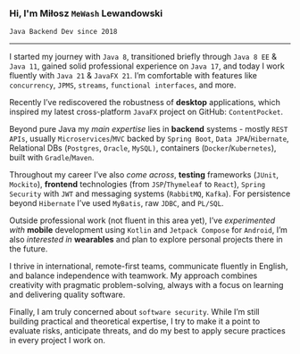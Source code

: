 ### Hi, I'm Miłosz `MeWash` Lewandowski 

`Java Backend Dev since 2018` 

---
I started my journey with `Java 8`, transitioned briefly through `Java 8 EE` & `Java 11`, gained solid professional experience on `Java 17`, and today I work fluently with `Java 21` & `JavaFX 21`. I’m comfortable with features like `concurrency`, `JPMS`, `streams`, `functional interfaces`, and more. 

Recently I’ve rediscovered the robustness of **desktop** applications, which inspired my latest cross-platform `JavaFX` project on GitHub: `ContentPocket`.

Beyond pure Java my *main expertise* lies in **backend** systems - mostly `REST APIs`, usually `Microservices`/`MVC` backed by `Spring Boot`, `Data JPA`/`Hibernate`, Relational DBs (`Postgres`, `Oracle`, `MySQL)`, containers (`Docker`/`Kubernetes`), built with `Gradle`/`Maven`.

Throughout my career I’ve also *come across*, **testing** frameworks (`JUnit`, `Mockito`), **frontend** technologies (from `JSP`/`Thymeleaf` to `React`), `Spring Security` with `JWT` and messaging systems (`RabbitMQ`, `Kafka`). For persistence beyond `Hibernate` I’ve used `MyBatis`, raw `JDBC`, and `PL/SQL`.

Outside professional work (not fluent in this area yet), I’ve *experimented with* **mobile** development using `Kotlin` and `Jetpack Compose` for `Android`, I’m also *interested in* **wearables** and plan to explore personal projects there in the future.

I thrive in international, remote-first teams, communicate fluently in English, and balance independence with teamwork. My approach combines creativity with pragmatic problem-solving, always with a focus on learning and delivering quality software.

Finally, I am truly concerned about `software security`. While I’m still building practical and theoretical expertise, I try to make it a point to evaluate risks, anticipate threats, and do my best to apply secure practices in every project I work on.
